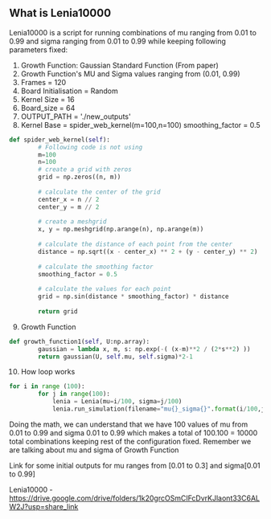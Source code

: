 ## What is Lenia10000

Lenia10000 is a script for running combinations of mu ranging from 0.01 to 0.99 and sigma ranging from 0.01 to 0.99 while keeping following parameters fixed:

1. Growth Function: Gaussian Standard Function (From paper)
2. Growth Function's MU and Sigma values ranging from (0.01, 0.99)
3. Frames = 120
4. Board Initialisation = Random
5. Kernel Size = 16
6. Board_size = 64
7. OUTPUT_PATH = './new_outputs'
8. Kernel Base = spider_web_kernel(m=100,n=100) smoothing_factor = 0.5
```python 
def spider_web_kernel(self):
        # Following code is not using              
        m=100
        n=100
        # create a grid with zeros
        grid = np.zeros((n, m))
        
        # calculate the center of the grid
        center_x = n // 2
        center_y = m // 2
        
        # create a meshgrid
        x, y = np.meshgrid(np.arange(n), np.arange(m))
        
        # calculate the distance of each point from the center
        distance = np.sqrt((x - center_x) ** 2 + (y - center_y) ** 2)
        
        # calculate the smoothing factor
        smoothing_factor = 0.5
        
        # calculate the values for each point
        grid = np.sin(distance * smoothing_factor) * distance
        
        return grid

```
9. Growth Function
```python 
def growth_function1(self, U:np.array):
        gaussian = lambda x, m, s: np.exp(-( (x-m)**2 / (2*s**2) ))
        return gaussian(U, self.mu, self.sigma)*2-1

```

10. How loop works

```python 
for i in range (100):
        for j in range(100):
            lenia = Lenia(mu=i/100, sigma=j/100)
            lenia.run_simulation(filename="mu{}_sigma{}".format(i/100,j/100))
```

Doing the math, we can understand that we have 100 values of mu from 0.01 to 0.99 and sigma 0.01 to 0.99 which makes a total of 100.100 = 10000 total combinations keeping rest of the configuration fixed. Remember we are talking about mu and sigma of Growth Function

Link for some initial outputs for mu ranges from [0.01 to 0.3] and sigma[0.01 to 0.99]

Lenia10000 - https://drive.google.com/drive/folders/1k20grcOSmCIFcDvrKJlaont33C6ALW2J?usp=share_link

